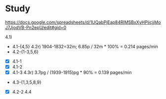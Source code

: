 Study
=====
https://docs.google.com/spreadsheets/d/1UQabPjEap84RlMSBxXyHPiicjjMoJ7JjodVB-Pn2epU/edit#gid=0

4.1)
* 4.1-{4,5}
4.2r) 1904-1832=32m; 6.85p / 32m * 100% = 0.214 pages/min
* 4.2-{1-3,5,6}
- [x] 4.1-1
- [x] 4.1-2
- [x] 4.1-3
4.3r) 3.7pg / (1939-1915)pg * 90% = 0.139 pages/min
* 4.3-{1,3,5,8,9}
- [x] 4.2-2
4.4
